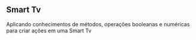 ## Smart Tv

Aplicando conhecimentos de métodos, operações booleanas e numéricas para criar ações em uma Smart Tv
